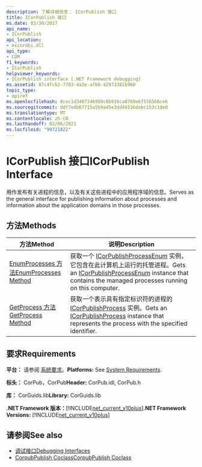```yaml
---
description: 了解详细信息： ICorPublish 接口
title: ICorPublish 接口
ms.date: 03/30/2017
api_name:
- ICorPublish
api_location:
- mscordbi.dll
api_type:
- COM
f1_keywords:
- ICorPublish
helpviewer_keywords:
- ICorPublish interface [.NET Framework debugging]
ms.assetid: 87c4fcb2-7703-4a2e-afb6-42973381b960
topic_type:
- apiref
ms.openlocfilehash: 0cec1d3407246989c6b916ca0760e6f556566ce6
ms.sourcegitcommit: ddf7edb67715a5b9a45e3dd44536dabc153c1de0
ms.translationtype: MT
ms.contentlocale: zh-CN
ms.lasthandoff: 02/06/2021
ms.locfileid: "99721822"
---
```

# <a name="icorpublish-interface"></a><span data-ttu-id="23714-103">ICorPublish 接口</span><span class="sxs-lookup"><span data-stu-id="23714-103">ICorPublish Interface</span></span>

<span data-ttu-id="23714-104">用作发布有关进程的信息，以及有关这些进程中的应用程序域的信息。</span><span class="sxs-lookup"><span data-stu-id="23714-104">Serves as the general interface for publishing information about processes and information about the application domains in those processes.</span></span>  
  
## <a name="methods"></a><span data-ttu-id="23714-105">方法</span><span class="sxs-lookup"><span data-stu-id="23714-105">Methods</span></span>  
  
|<span data-ttu-id="23714-106">方法</span><span class="sxs-lookup"><span data-stu-id="23714-106">Method</span></span>|<span data-ttu-id="23714-107">说明</span><span class="sxs-lookup"><span data-stu-id="23714-107">Description</span></span>|  
|------------|-----------------|  
|[<span data-ttu-id="23714-108">EnumProcesses 方法</span><span class="sxs-lookup"><span data-stu-id="23714-108">EnumProcesses Method</span></span>](icorpublish-enumprocesses-method.md)|<span data-ttu-id="23714-109">获取一个 [ICorPublishProcessEnum](icorpublishprocessenum-interface.md) 实例，它包含在此计算机上运行的托管进程。</span><span class="sxs-lookup"><span data-stu-id="23714-109">Gets an [ICorPublishProcessEnum](icorpublishprocessenum-interface.md) instance that contains the managed processes running on this computer.</span></span>|  
|[<span data-ttu-id="23714-110">GetProcess 方法</span><span class="sxs-lookup"><span data-stu-id="23714-110">GetProcess Method</span></span>](icorpublish-getprocess-method.md)|<span data-ttu-id="23714-111">获取一个表示具有指定标识符的进程的 [ICorPublishProcess](icorpublishprocess-interface.md) 实例。</span><span class="sxs-lookup"><span data-stu-id="23714-111">Gets an [ICorPublishProcess](icorpublishprocess-interface.md) instance that represents the process with the specified identifier.</span></span>|  
  
## <a name="requirements"></a><span data-ttu-id="23714-112">要求</span><span class="sxs-lookup"><span data-stu-id="23714-112">Requirements</span></span>  

 <span data-ttu-id="23714-113">**平台：** 请参阅 [系统要求](../../get-started/system-requirements.md)。</span><span class="sxs-lookup"><span data-stu-id="23714-113">**Platforms:** See [System Requirements](../../get-started/system-requirements.md).</span></span>  
  
 <span data-ttu-id="23714-114">**标头：** CorPub，CorPub</span><span class="sxs-lookup"><span data-stu-id="23714-114">**Header:** CorPub.idl, CorPub.h</span></span>  
  
 <span data-ttu-id="23714-115">**库：** CorGuids.lib</span><span class="sxs-lookup"><span data-stu-id="23714-115">**Library:** CorGuids.lib</span></span>  
  
 <span data-ttu-id="23714-116">**.NET Framework 版本：**[!INCLUDE[net_current_v10plus](../../../../includes/net-current-v10plus-md.md)]</span><span class="sxs-lookup"><span data-stu-id="23714-116">**.NET Framework Versions:** [!INCLUDE[net_current_v10plus](../../../../includes/net-current-v10plus-md.md)]</span></span>  
  
## <a name="see-also"></a><span data-ttu-id="23714-117">请参阅</span><span class="sxs-lookup"><span data-stu-id="23714-117">See also</span></span>

- [<span data-ttu-id="23714-118">调试接口</span><span class="sxs-lookup"><span data-stu-id="23714-118">Debugging Interfaces</span></span>](debugging-interfaces.md)
- [<span data-ttu-id="23714-119">CorpubPublish Coclass</span><span class="sxs-lookup"><span data-stu-id="23714-119">CorpubPublish Coclass</span></span>](corpubpublish-coclass.md)
